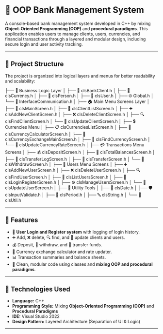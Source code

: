 # 🏦 OOP Bank Management System

A console-based bank management system developed in C++ by mixing **Object-Oriented Programming (OOP)** and **procedural paradigms**. This application enables users to manage clients, users, currencies, and financial transactions through a layered and modular design, including secure login and user activity tracking.

---

## 📁 Project Structure

The project is organized into logical layers and menus for better readability and scalability:

├── 🧠 Business Logic Layer
│ ├── 🏦 clsBankClient.h
│ ├── 💱 clsCurrency.h
│ ├── 👤 clsPerson.h
│ ├── 🔐 clsUser.h
│ ├── 🌐 Global.h
│ └── 🧬 InterfaceCommunication.h
│
├── 🏠 Main Menu Screens Layer
│ ├── 📜 clsMainScreen.h
│ ├── 👥 clsClientListScreen.h
│ ├── ➕ clsAddNewClientScreen.h
│ ├── ❌ clsDeleteClientScreen.h
│ ├── 🔍 clsFindClientScreen.h
│ └── 📝 clsUpdateClientScreen.h
│
├── 💲 Currencies Menu
│ ├── 📋 clsCurrenciesListScreen.h
│ ├── 🧮 clsCurrencyCalculatorScreen.h
│ ├── 🔁 clsCurrencyExchangeMainScreen.h
│ ├── 🔎 clsFindCurrencyScreen.h
│ └── 🧾 clsUpdateCurrencyRateScreen.h
│
├── 💳 Transactions Menu Screens
│ ├── 💰 clsDepositScreen.h
│ ├── 🧾 clsTotalBalancesScreen.h
│ ├── 📜 clsTransferLogScreen.h
│ ├── 🔁 clsTransferScreen.h
│ └── 💸 clsWithdrawScreen.h
│
├── 👤 Users Menu Screens
│ ├── ➕ clsAddNewUserScreen.h
│ ├── ❌ clsDeleteUserScreen.h
│ ├── 🔍 clsFindUserScreen.h
│ ├── 👥 clsListUsersScreen.h
│ ├── 🔑 clsLoginRegisterScreen.h
│ ├── ⚙️ clsManageUsersScreen.h
│ └── 📝 clsUpdateUserScreen.h
│
├── 🧰 Utility Tools
│ ├── 📅 clsDate.h
│ ├── 🛡️ clsInputValidate.h
│ ├── 📆 clsPeriod.h
│ ├── 🔤 clsString.h
│ └── 🧠 clsUtil.h

---

## 🎯 Features

- 🔐 **User Login and Register system** with logging of login history.
- ➕ Add, ❌ delete, 🔍 find, and 📝 update clients and users.
- 💰 Deposit, 💸 withdraw, and 🔁 transfer funds.
- 💱 Currency exchange calculator and rate updater.
- 📊 Transaction summaries and balance sheets.
- 🧼 Clean, modular code using classes and **mixing OOP and procedural paradigms**.

---

## 🧱 Technologies Used

- **Language:** C++
- **Programming Style:** Mixing **Object-Oriented Programming (OOP)** and **Procedural Paradigms**
- **IDE:** Visual Studio 2022
- **Design Pattern:** Layered Architecture (Separation of UI & Logic)
  
---

